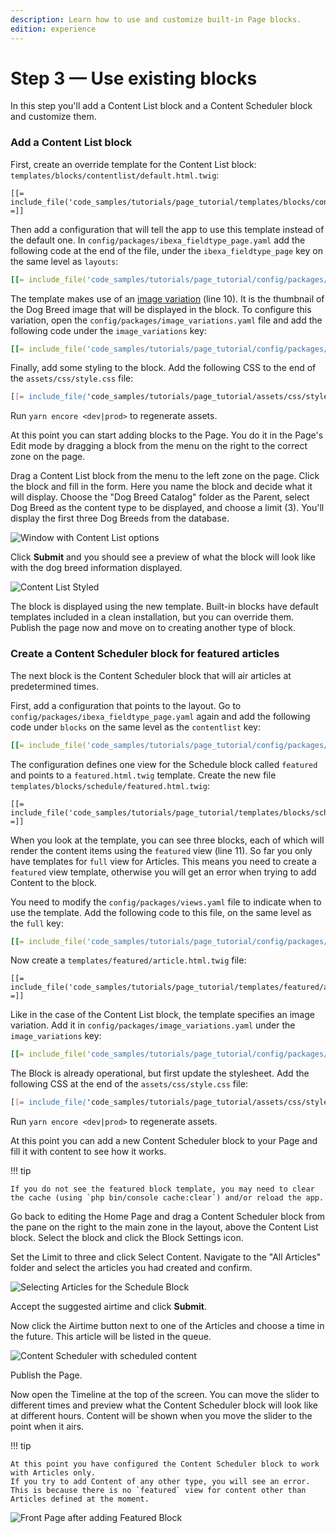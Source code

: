 ```yaml
---
description: Learn how to use and customize built-in Page blocks.
edition: experience
---
```


# Step 3 — Use existing blocks

In this step you'll add a Content List block and a Content Scheduler block and customize them.

### Add a Content List block

First, create an override template for the Content List block: `templates/blocks/contentlist/default.html.twig`:

``` html+twig hl_lines="10"
[[= include_file('code_samples/tutorials/page_tutorial/templates/blocks/contentlist/default.html.twig') =]]
```

Then add a configuration that will tell the app to use this template instead of the default one.
In `config/packages/ibexa_fieldtype_page.yaml` add the following code at the end of the file, under the `ibexa_fieldtype_page` key on the same level as `layouts`:

``` yaml
[[= include_file('code_samples/tutorials/page_tutorial/config/packages/ibexa_fieldtype_page.yaml', 13, 19) =]]
```

The template makes use of an [image variation](images.md) (line 10).
It is the thumbnail of the Dog Breed image that will be displayed in the block.
To configure this variation, open the `config/packages/image_variations.yaml` file and add the following code under the `image_variations` key:

``` yaml
[[= include_file('code_samples/tutorials/page_tutorial/config/packages/image_variations.yaml', 13, 18) =]]
```

Finally, add some styling to the block. Add the following CSS to the end of the `assets/css/style.css` file:

``` css
[[= include_file('code_samples/tutorials/page_tutorial/assets/css/style.css', 153, 176) =]]
```

Run `yarn encore <dev|prod>` to regenerate assets.

At this point you can start adding blocks to the Page.
You do it in the Page's Edit mode by dragging a block from the menu on the right to the correct zone on the page.

Drag a Content List block from the menu to the left zone on the page.
Click the block and fill in the form. Here you name the block and decide what it will display.
Choose the "Dog Breed Catalog" folder as the Parent, select Dog Breed as the content type to be displayed, and choose a limit (3).
You'll display the first three Dog Breeds from the database.

![Window with Content List options](enterprise_tut_content_list_window.png)

Click **Submit** and you should see a preview of what the block will look like with the dog breed information displayed.

![Content List Styled](enterprise_tut_content_list_styled.png "Content List Styled")

The block is displayed using the new template.
Built-in blocks have default templates included in a clean installation, but you can override them.
Publish the page now and move on to creating another type of block.

### Create a Content Scheduler block for featured articles

The next block is the Content Scheduler block that will air articles at predetermined times.

First, add a configuration that points to the layout. Go to `config/packages/ibexa_fieldtype_page.yaml` again and add the following code under `blocks` on the same level as the `contentlist` key:

``` yaml
[[= include_file('code_samples/tutorials/page_tutorial/config/packages/ibexa_fieldtype_page.yaml', 19, 24) =]]
```

The configuration defines one view for the Schedule block called `featured` and points to a `featured.html.twig` template.
Create the new file `templates/blocks/schedule/featured.html.twig`:

``` html+twig hl_lines="11"
[[= include_file('code_samples/tutorials/page_tutorial/templates/blocks/schedule/featured.html.twig') =]]
```

When you look at the template, you can see three blocks, each of which will render the content items using the `featured` view (line 11).
So far you only have templates for `full` view for Articles. This means you need to create a `featured` view template,
otherwise you will get an error when trying to add Content to the block.

You need to modify the `config/packages/views.yaml` file to indicate when to use the template.
Add the following code to this file, on the same level as the `full` key:

``` yaml
[[= include_file('code_samples/tutorials/page_tutorial/config/packages/views.yaml', 39, 44) =]]
```

Now create a `templates/featured/article.html.twig` file:

``` html+twig
[[= include_file('code_samples/tutorials/page_tutorial/templates/featured/article.html.twig') =]]
```

Like in the case of the Content List block, the template specifies an image variation.
Add it in `config/packages/image_variations.yaml` under the `image_variations` key:

``` yaml
[[= include_file('code_samples/tutorials/page_tutorial/config/packages/image_variations.yaml', 18, 22) =]]
```

The Block is already operational, but first update the stylesheet. Add the following CSS at the end of the `assets/css/style.css` file:

``` css
[[= include_file('code_samples/tutorials/page_tutorial/assets/css/style.css', 177, 207) =]]
```

Run `yarn encore <dev|prod>` to regenerate assets.

At this point you can add a new Content Scheduler block to your Page and fill it with content to see how it works.

!!! tip

    If you do not see the featured block template, you may need to clear the cache (using `php bin/console cache:clear`) and/or reload the app.

Go back to editing the Home Page and drag a Content Scheduler block from the pane on the right to the main zone in the layout, above the Content List block.
Select the block and click the Block Settings icon.

Set the Limit to three and click Select Content.
Navigate to the "All Articles" folder and select the articles you had created and confirm.

![Selecting Articles for the Schedule Block](enterprise_tut_select_articles.png)

Accept the suggested airtime and click **Submit**.

Now click the Airtime button next to one of the Articles and choose a time in the future.
This article will be listed in the queue.

![Content Scheduler with scheduled content](enterprise_tut_choosing_airtime.png)

Publish the Page.

Now open the Timeline at the top of the screen.
You can move the slider to different times and preview what the Content Scheduler block will look like at different hours.
Content will be shown when you move the slider to the point when it airs.

!!! tip

    At this point you have configured the Content Scheduler block to work with Articles only.
    If you try to add Content of any other type, you will see an error.
    This is because there is no `featured` view for content other than Articles defined at the moment.

![Front Page after adding Featured Block](enterprise_tut_page_with_featured_articles.png "Front Page after adding Featured Block")
